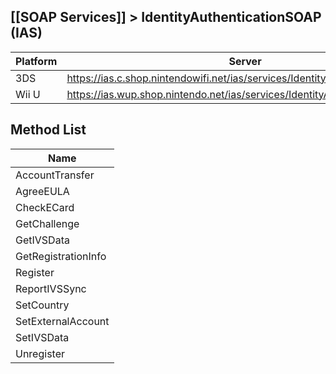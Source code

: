 ## [[SOAP Services]] > IdentityAuthenticationSOAP (IAS)

| Platform | Server |
| --- | --- |
| 3DS | https://ias.c.shop.nintendowifi.net/ias/services/IdentityAuthenticationSOAP. |
| Wii U | https://ias.wup.shop.nintendo.net/ias/services/IdentityAuthenticationSOAP. |

## Method List
| Name |
| --- |
| AccountTransfer |
| AgreeEULA |
| CheckECard |
| GetChallenge |
| GetIVSData |
| GetRegistrationInfo |
| Register |
| ReportIVSSync |
| SetCountry |
| SetExternalAccount |
| SetIVSData |
| Unregister |